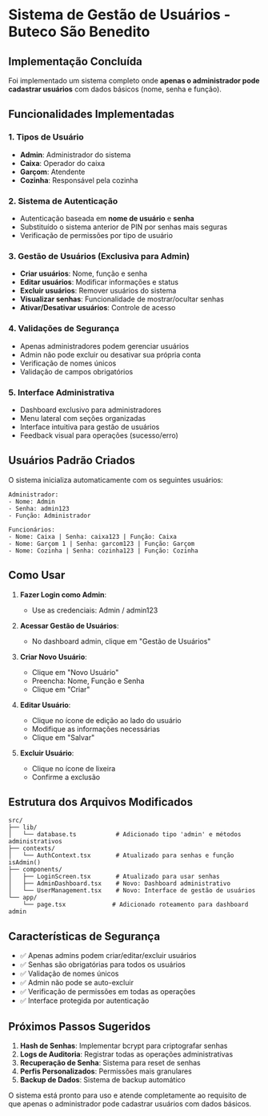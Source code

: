 # Sistema de Gestão de Usuários - Buteco São Benedito

## Implementação Concluída

Foi implementado um sistema completo onde **apenas o administrador pode cadastrar usuários** com dados básicos (nome, senha e função).

## Funcionalidades Implementadas

### 1. **Tipos de Usuário**
- **Admin**: Administrador do sistema
- **Caixa**: Operador do caixa
- **Garçom**: Atendente
- **Cozinha**: Responsável pela cozinha

### 2. **Sistema de Autenticação**
- Autenticação baseada em **nome de usuário** e **senha**
- Substituído o sistema anterior de PIN por senhas mais seguras
- Verificação de permissões por tipo de usuário

### 3. **Gestão de Usuários (Exclusiva para Admin)**
- **Criar usuários**: Nome, função e senha
- **Editar usuários**: Modificar informações e status
- **Excluir usuários**: Remover usuários do sistema
- **Visualizar senhas**: Funcionalidade de mostrar/ocultar senhas
- **Ativar/Desativar usuários**: Controle de acesso

### 4. **Validações de Segurança**
- Apenas administradores podem gerenciar usuários
- Admin não pode excluir ou desativar sua própria conta
- Verificação de nomes únicos
- Validação de campos obrigatórios

### 5. **Interface Administrativa**
- Dashboard exclusivo para administradores
- Menu lateral com seções organizadas
- Interface intuitiva para gestão de usuários
- Feedback visual para operações (sucesso/erro)

## Usuários Padrão Criados

O sistema inicializa automaticamente com os seguintes usuários:

```
Administrador:
- Nome: Admin
- Senha: admin123
- Função: Administrador

Funcionários:
- Nome: Caixa | Senha: caixa123 | Função: Caixa
- Nome: Garçom 1 | Senha: garcom123 | Função: Garçom  
- Nome: Cozinha | Senha: cozinha123 | Função: Cozinha
```

## Como Usar

1. **Fazer Login como Admin**:
   - Use as credenciais: Admin / admin123

2. **Acessar Gestão de Usuários**:
   - No dashboard admin, clique em "Gestão de Usuários"

3. **Criar Novo Usuário**:
   - Clique em "Novo Usuário"
   - Preencha: Nome, Função e Senha
   - Clique em "Criar"

4. **Editar Usuário**:
   - Clique no ícone de edição ao lado do usuário
   - Modifique as informações necessárias
   - Clique em "Salvar"

5. **Excluir Usuário**:
   - Clique no ícone de lixeira
   - Confirme a exclusão

## Estrutura dos Arquivos Modificados

```
src/
├── lib/
│   └── database.ts           # Adicionado tipo 'admin' e métodos administrativos
├── contexts/
│   └── AuthContext.tsx       # Atualizado para senhas e função isAdmin()
├── components/
│   ├── LoginScreen.tsx       # Atualizado para usar senhas
│   ├── AdminDashboard.tsx    # Novo: Dashboard administrativo
│   └── UserManagement.tsx    # Novo: Interface de gestão de usuários
└── app/
    └── page.tsx             # Adicionado roteamento para dashboard admin
```

## Características de Segurança

- ✅ Apenas admins podem criar/editar/excluir usuários
- ✅ Senhas são obrigatórias para todos os usuários
- ✅ Validação de nomes únicos
- ✅ Admin não pode se auto-excluir
- ✅ Verificação de permissões em todas as operações
- ✅ Interface protegida por autenticação

## Próximos Passos Sugeridos

1. **Hash de Senhas**: Implementar bcrypt para criptografar senhas
2. **Logs de Auditoria**: Registrar todas as operações administrativas
3. **Recuperação de Senha**: Sistema para reset de senhas
4. **Perfis Personalizados**: Permissões mais granulares
5. **Backup de Dados**: Sistema de backup automático

O sistema está pronto para uso e atende completamente ao requisito de que apenas o administrador pode cadastrar usuários com dados básicos.